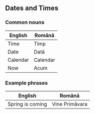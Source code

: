 ## Dates and Times

### Common nouns
|English|Română|
|-|-|
|Time|Timp|
|Date|Dată|
|Calendar|Calendar|
|Now|Acum|

### Example phrases
|English|Română|
|-|-|
|Spring is coming|Vine Primăvara|
